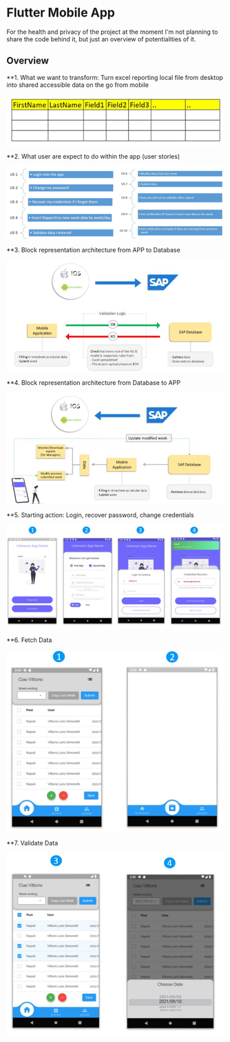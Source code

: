 # Flutter Mobile App

For the health and privacy of the project at the moment I'm not planning to share the code behind it, but just an overview of potentialities of it.

## Overview
**1. What we want to transform: Turn excel reporting local file from desktop into shared accessible data on the go from mobile

![1](/images/1.jpg "1")

**2. What user are expect to do within the app (user stories)

![2](/images/2.jpg "2")

**3. Block representation architecture from APP to Database

![3](/images/3.jpg "3")

**4. Block representation architecture from Database to APP

![4](/images/4.jpg "4")

**5. Starting action: Login, recover password, change credentials

![5](/images/5.jpg "5")

**6. Fetch Data

![6](/images/6.jpg "6")

**7. Validate Data

![7](/images/7.jpg "7") 
 
